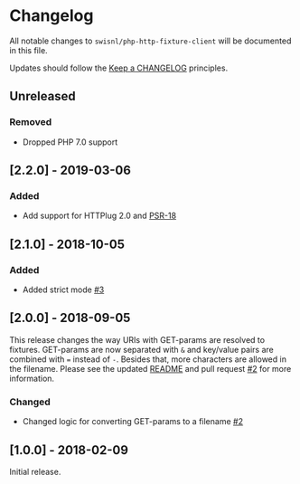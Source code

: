 # Changelog

All notable changes to `swisnl/php-http-fixture-client` will be documented in this file.

Updates should follow the [Keep a CHANGELOG](http://keepachangelog.com/) principles.

## Unreleased

### Removed
- Dropped PHP 7.0 support

## [2.2.0] - 2019-03-06

### Added
- Add support for HTTPlug 2.0 and [PSR-18](https://www.php-fig.org/psr/psr-18/)

## [2.1.0] - 2018-10-05

### Added
- Added strict mode [#3](https://github.com/swisnl/php-http-fixture-client/pull/3)

## [2.0.0] - 2018-09-05

This release changes the way URIs with GET-params are resolved to fixtures. GET-params are now separated with `&` and key/value pairs are combined with `=` instead of `-`. Besides that, more characters are allowed in the filename. Please see the updated [README](https://github.com/swisnl/php-http-fixture-client/blob/master/README.md) and pull request [#2](https://github.com/swisnl/php-http-fixture-client/pull/2) for more information.

### Changed
- Changed logic for converting GET-params to a filename [#2](https://github.com/swisnl/php-http-fixture-client/pull/2)

## [1.0.0] - 2018-02-09

Initial release.
